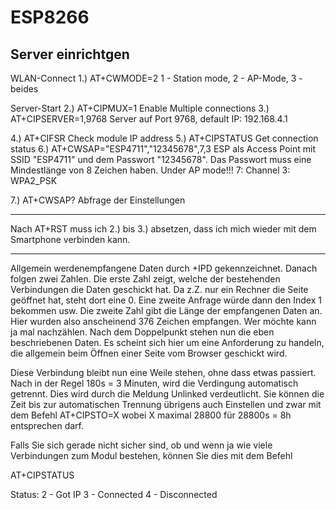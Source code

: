 # ESP8266

Server einrichtgen
--------------------------------------------------------------------------
WLAN-Connect
1.) AT+CWMODE=2             1 - Station mode, 2 - AP-Mode, 3 - beides

Server-Start
2.) AT+CIPMUX=1             Enable Multiple connections
3.) AT+CIPSERVER=1,9768     Server auf Port 9768, default IP: 192.168.4.1

4.) AT+CIFSR                Check module IP address
5.) AT+CIPSTATUS            Get connection status
6.) AT+CWSAP="ESP4711","12345678",7,3
                            ESP als Access Point mit SSID "ESP4711" und dem
                            Passwort "12345678". Das Passwort muss eine
                            Mindestlänge von 8 Zeichen haben.
                            Under AP mode!!!
                            7: Channel
                            3: WPA2_PSK

7.) AT+CWSAP?               Abfrage der Einstellungen

*********************************************************************
Nach AT+RST muss ich 2.) bis 3.) absetzen, dass ich mich 
wieder mit dem Smartphone verbinden kann.
*********************************************************************


Allgemein werdenempfangene Daten durch +IPD gekennzeichnet. Danach folgen zwei Zahlen.
Die erste Zahl zeigt, welche der bestehenden Verbindungen die Daten geschickt hat. Da
z.Z. nur ein Rechner die Seite geöffnet hat, steht dort eine 0. Eine zweite Anfrage
würde dann den Index 1 bekommen usw. Die zweite Zahl gibt die Länge der empfangenen
Daten an. Hier wurden also anscheinend 376 Zeichen empfangen. Wer möchte kann ja mal
nachzählen. Nach dem Doppelpunkt stehen nun die eben beschriebenen Daten. Es scheint
sich hier um eine Anforderung zu handeln, die allgemein beim Öffnen einer Seite vom
Browser geschickt wird.

Diese Verbindung bleibt nun eine Weile stehen, ohne dass etwas passiert. Nach in der
Regel 180s = 3 Minuten, wird die Verdingung automatisch getrennt. Dies wird durch die
Meldung Unlinked verdeutlicht. Sie können die Zeit bis zur automatischen Trennung
übrigens auch Einstellen und zwar mit dem Befehl AT+CIPSTO=X wobei X maximal 28800
für 28800s = 8h entsprechen darf.

Falls Sie sich gerade nicht sicher sind, ob und wenn ja wie viele Verbindungen zum
Modul bestehen, können Sie dies mit dem Befehl

AT+CIPSTATUS

Status:
    2 - Got IP
    3 - Connected
    4 - Disconnected


